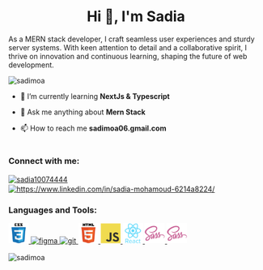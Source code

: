 

<h1 align="center">Hi 👋, I'm Sadia</h1>
<p>As a MERN stack developer, I craft seamless user experiences and sturdy server systems. With keen attention to detail and a collaborative spirit, I thrive on innovation and continuous learning, shaping the future of web development.</p>


<p align="left"> <img src="https://komarev.com/ghpvc/?username=sadimoa&label=Profile%20views&color=0e75b6&style=flat" alt="sadimoa" /> </p>

- 🌱 I’m currently learning **NextJs & Typescript**

- 💬 Ask me anything about **Mern Stack**

- 📫 How to reach me **sadimoa06.gmail.com**
<br> <br>
<h3 align="left">Connect with me:</h3>
<p align="left">
<a href="https://twitter.com/sadia10074444" target="blank"><img align="center" src="https://raw.githubusercontent.com/rahuldkjain/github-profile-readme-generator/master/src/images/icons/Social/twitter.svg" alt="sadia10074444" height="30" width="40" /></a>
<a href="https://linkedin.com/in/https://www.linkedin.com/in/sadia-mohamoud-6214a8224/" target="blank"><img align="center" src="https://raw.githubusercontent.com/rahuldkjain/github-profile-readme-generator/master/src/images/icons/Social/linked-in-alt.svg" alt="https://www.linkedin.com/in/sadia-mohamoud-6214a8224/" height="30" width="40" /></a>
</p>

<h3 align="left">Languages and Tools:</h3>
<p align="left"> <a href="https://www.w3schools.com/css/" target="_blank" rel="noreferrer"> <img src="https://raw.githubusercontent.com/devicons/devicon/master/icons/css3/css3-original-wordmark.svg" alt="css3" width="40" height="40"/> </a> <a href="https://www.figma.com/" target="_blank" rel="noreferrer"> <img src="https://www.vectorlogo.zone/logos/figma/figma-icon.svg" alt="figma" width="40" height="40"/> </a> <a href="https://git-scm.com/" target="_blank" rel="noreferrer"> <img src="https://www.vectorlogo.zone/logos/git-scm/git-scm-icon.svg" alt="git" width="40" height="40"/> </a> <a href="https://www.w3.org/html/" target="_blank" rel="noreferrer"> <img src="https://raw.githubusercontent.com/devicons/devicon/master/icons/html5/html5-original-wordmark.svg" alt="html5" width="40" height="40"/> </a> <a href="https://developer.mozilla.org/en-US/docs/Web/JavaScript" target="_blank" rel="noreferrer"> <img src="https://raw.githubusercontent.com/devicons/devicon/master/icons/javascript/javascript-original.svg" alt="javascript" width="40" height="40"/> </a> <a href="https://reactjs.org/" target="_blank" rel="noreferrer"> <img src="https://raw.githubusercontent.com/devicons/devicon/master/icons/react/react-original-wordmark.svg" alt="react" width="40" height="40"/> </a> <a href="https://sass-lang.com" target="_blank" rel="noreferrer"> <img src="https://raw.githubusercontent.com/devicons/devicon/master/icons/sass/sass-original.svg" alt="sass" width="40" height="40"/> </a>

<a href="https://sass-lang.com" target="_blank" rel="noreferrer">
  <img src="https://raw.githubusercontent.com/devicons/devicon/master/icons/sass/sass-original.svg" alt="sass" width="40" height="40"/>
</a>


</p>

















<p><img align="center" src="https://github-readme-streak-stats.herokuapp.com/?user=sadimoa&" alt="sadimoa" /></p>
